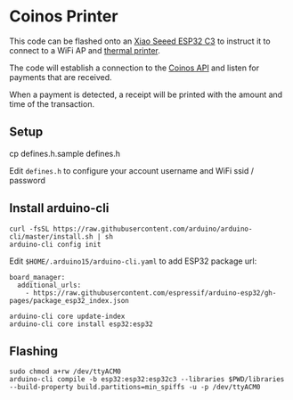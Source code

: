 # Coinos Printer

This code can be flashed onto an <a href="https://www.aliexpress.com/item/33011482127.html">Xiao Seeed ESP32 C3</a> to instruct it to connect to a WiFi AP and <a href="https://www.aliexpress.com/item/1005006024057955.html">thermal printer</a>.

The code will establish a connection to the <a href="https://coinos.io/docs">Coinos API</a> and listen for payments that are received.

When a payment is detected, a receipt will be printed with the amount and time of the transaction.

## Setup

   cp defines.h.sample defines.h

Edit `defines.h` to configure your account username and WiFi ssid / password

## Install arduino-cli

    curl -fsSL https://raw.githubusercontent.com/arduino/arduino-cli/master/install.sh | sh
    arduino-cli config init

Edit `$HOME/.arduino15/arduino-cli.yaml` to add ESP32 package url:

    board_manager:
      additional_urls:
        - https://raw.githubusercontent.com/espressif/arduino-esp32/gh-pages/package_esp32_index.json

    arduino-cli core update-index
    arduino-cli core install esp32:esp32

## Flashing

    sudo chmod a+rw /dev/ttyACM0
    arduino-cli compile -b esp32:esp32:esp32c3 --libraries $PWD/libraries --build-property build.partitions=min_spiffs -u -p /dev/ttyACM0
